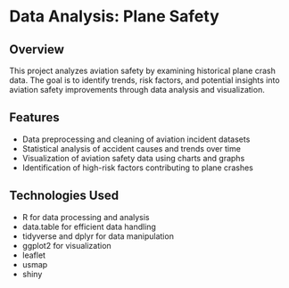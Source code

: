 # Data Analysis: Plane Safety

## Overview
This project analyzes aviation safety by examining historical plane crash data. The goal is to identify trends, risk factors, and potential insights into aviation safety improvements through data analysis and visualization.

## Features
- Data preprocessing and cleaning of aviation incident datasets
- Statistical analysis of accident causes and trends over time
- Visualization of aviation safety data using charts and graphs
- Identification of high-risk factors contributing to plane crashes

## Technologies Used
- R for data processing and analysis
- data.table for efficient data handling
- tidyverse and dplyr for data manipulation
- ggplot2 for visualization
- leaflet
- usmap
- shiny

